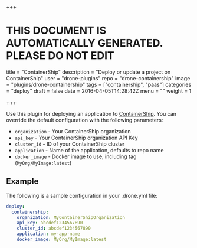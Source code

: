 +++

# THIS DOCUMENT IS AUTOMATICALLY GENERATED. PLEASE DO NOT EDIT

title = "ContainerShip"
description = "Deploy or update a project on ContainerShip"
user = "drone-plugins"
repo = "drone-containership"
image = "plugins/drone-containership"
tags = ["containership", "paas"]
categories = "deploy"
draft = false
date = 2016-04-05T14:28:42Z
menu = ""
weight = 1

+++

Use this plugin for deploying an application to [ContainerShip](https://containership.io).
You can override the default configuration with the following parameters:

- `organization` - Your ContainerShip organization
- `api_key` - Your ContainerShip organization API Key
- `cluster_id` - ID of your ContainerShip cluster
- `application` - Name of the application, defaults to repo name
- `docker_image` - Docker image to use, including tag (`MyOrg/MyImage:latest`)

## Example

The following is a sample configuration in your .drone.yml file:

```yaml
deploy:
  containership:
    organization: MyContainerShipOrganization
    api_key: abcdef1234567890
    cluster_id: abcdef1234567890
    application: my-app-name
    docker_image: MyOrg/MyImage:latest
```

